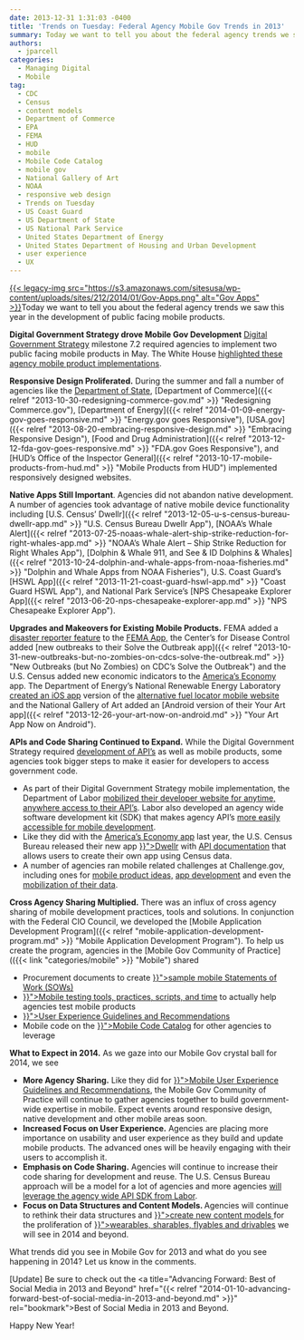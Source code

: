```yaml
---
date: 2013-12-31 1:31:03 -0400
title: 'Trends on Tuesday: Federal Agency Mobile Gov Trends in 2013'
summary: Today we want to tell you about the federal agency trends we saw this year in the development of public facing mobile products. Digital Government Strategy drove Mobile Gov Development Digital Government Strategy milestone 7.2 required agencies to implement two public facing mobile products in May. The White House highlighted
authors:
  - jparcell
categories:
  - Managing Digital
  - Mobile
tag:
  - CDC
  - Census
  - content models
  - Department of Commerce
  - EPA
  - FEMA
  - HUD
  - mobile
  - Mobile Code Catalog
  - mobile gov
  - National Gallery of Art
  - NOAA
  - responsive web design
  - Trends on Tuesday
  - US Coast Guard
  - US Department of State
  - US National Park Service
  - United States Department of Energy
  - United States Department of Housing and Urban Development
  - user experience
  - UX
---
```


[{{< legacy-img src="https://s3.amazonaws.com/sitesusa/wp-content/uploads/sites/212/2014/01/Gov-Apps.png" alt="Gov Apps" >}}](https://s3.amazonaws.com/sitesusa/wp-content/uploads/sites/212/2014/01/Gov-Apps.png)Today we want to tell you about the federal agency trends we saw this year in the development of public facing mobile products.

**Digital Government Strategy drove Mobile Gov Development** [Digital Government Strategy](http://www.whitehouse.gov/sites/default/files/omb/egov/digital-government/digital-government.html#milestone-6-2) milestone 7.2 required agencies to implement two public facing mobile products in May. The White House [highlighted these agency mobile product implementations](http://www.whitehouse.gov/digitalgov/mobile).

**Responsive Design Proliferated.** During the summer and fall a number of agencies like the [Department of State](http://apps.usa.gov/state-department-mobile.shtml "State Department Mobile Site Goes Responsive"), [Department of Commerce]({{< relref "2013-10-30-redesigning-commerce-gov.md" >}} "Redesigning Commerce.gov"), [Department of Energy]({{< relref "2014-01-09-energy-gov-goes-responsive.md" >}} "Energy.gov goes Responsive"), [USA.gov]({{< relref "2013-08-20-embracing-responsive-design.md" >}} "Embracing Responsive Design"), [Food and Drug Administration]({{< relref "2013-12-12-fda-gov-goes-responsive.md" >}} "FDA.gov Goes Responsive"), and [HUD&#8217;s Office of the Inspector General]({{< relref "2013-10-17-mobile-products-from-hud.md" >}} "Mobile Products from HUD") implemented responsively designed websites.

**Native Apps Still Important**. Agencies did not abandon native development. A number of agencies took advantage of native mobile device functionality including [U.S. Census&#8217; Dwellr]({{< relref "2013-12-05-u-s-census-bureau-dwellr-app.md" >}} "U.S. Census Bureau Dwellr App"), [NOAA&#8217;s Whale Alert]({{< relref "2013-07-25-noaas-whale-alert-ship-strike-reduction-for-right-whales-app.md" >}} "NOAA’s Whale Alert – Ship Strike Reduction for Right Whales App"), [Dolphin & Whale 911, and See & ID Dolphins & Whales]({{< relref "2013-10-24-dolphin-and-whale-apps-from-noaa-fisheries.md" >}} "Dolphin and Whale Apps from NOAA Fisheries"), U.S. Coast Guard&#8217;s [HSWL App]({{< relref "2013-11-21-coast-guard-hswl-app.md" >}} "Coast Guard HSWL App"), and National Park Service&#8217;s [NPS Chesapeake Explorer App]({{< relref "2013-06-20-nps-chesapeake-explorer-app.md" >}} "NPS Chesapeake Explorer App").

**Upgrades and Makeovers for Existing Mobile Products.** FEMA added a [disaster reporter feature](http://www.fema.gov/disaster-reporter) to the [FEMA App,](http://www.fema.gov/smartphone-app) the Center&#8217;s for Disease Control added [new outbreaks to their Solve the Outbreak app]({{< relref "2013-10-31-new-outbreaks-but-no-zombies-on-cdcs-solve-the-outbreak.md" >}} "New Outbreaks (but No Zombies) on CDC’s Solve the Outbreak") and the U.S. Census added new economic indicators to the [America&#8217;s Economy](http://apps.usa.gov/americas-economy.shtml) app. The Department of Energy&#8217;s National Renewable Energy Laboratory [created an iOS app](http://apps.usa.gov/alternative-fueling-stationp-locator.shtml) version of the [alternative fuel locator mobile website](http://apps.usa.gov/alternative-fuel-locator.shtml) and the National Gallery of Art added an [Android version of their Your Art app]({{< relref "2013-12-26-your-art-now-on-android.md" >}} "Your Art App Now on Android").

**APIs and Code Sharing Continued to Expand.** While the Digital Government Strategy required [development of API&#8217;s](http://www.data.gov/developers/page/developer-resources) as well as mobile products, some agencies took bigger steps to make it easier for developers to access government code.

<ul class="how_to_mobile_list">
  <li>
    As part of their Digital Government Strategy mobile implementation, the Department of Labor <a href="http://www.dol.gov/digital-strategy/DigitalGovernance7-2.htm">mobilized their developer website for anytime, anywhere access to their API&#8217;s</a>. Labor also developed an agency wide software development kit (SDK) that makes agency API&#8217;s <a href="https://github.com/USDepartmentofLabor/Android_DOLDataSDK/wiki">more easily accessible for mobile development</a>.
  </li>
  <li>
    Like they did with the <a title="U.S. Census America’s Economy App" href="http://apps.usa.gov/americas-economy.shtml">America&#8217;s Economy app</a> last year, the U.S. Census Bureau released their new app <a title="U.S. Census Bureau Dwellr App" href="{{< relref "2013-12-05-u-s-census-bureau-dwellr-app.md" >}}">Dwellr</a> with <a href="http://www.census.gov/developers/">API documentation</a> that allows users to create their own app using Census data.
  </li>
  <li>
    A number of agencies ran mobile related challenges at Challenge.gov, including ones for <a href="http://mymoneyappup.challengepost.com/">mobile product ideas,</a> <a href="http://combatfeedinghack.challengepost.com/">app development</a> and even the <a href="http://www.health2con.com/devchallenge/mobilizing-data-for-pressure-ulcer-prevention-challenge/">mobilization of their data</a>.
  </li>
</ul>

**Cross Agency Sharing Multiplied.** There was an influx of cross agency sharing of mobile development practices, tools and solutions. In conjunction with the Federal CIO Council, we developed the [Mobile Application Development Program]({{< relref "mobile-application-development-program.md" >}} "Mobile Application Development Program"). To help us create the program, agencies in the [Mobile Gov Community of Practice](({{< link "categories/mobile" >}} "Mobile") shared

<ul class="how_to_mobile_list">
  <li>
    Procurement documents to create <a title="Mobile SOW and Developer Qualifications" href="{{< relref "mobile-sow-and-developer-qualifications.md" >}}">sample mobile Statements of Work (SOWs)</a>
  </li>
  <li>
    <a title="Mobile Product Testing Guidelines and Resources" href="{{< relref "2013-08-22-mobile-product-testing-guidelines.md" >}}">Mobile testing tools, practices, scripts, and time</a> to actually help agencies test mobile products
  </li>
  <li>
    <a title="Mobile User Experience Guidelines and Recommendations" href="{{< relref "mobile-user-experience-guidelines-and-recommendations.md" >}}">User Experience Guidelines and Recommendations</a>
  </li>
  <li>
    Mobile code on the <a title="Federal Mobile Code Sharing Catalog Is Here" href="{{< relref "2013-05-13-federal-mobile-code-sharing-catalog-is-here.md" >}}">Mobile Code Catalog</a> for other agencies to leverage
  </li>
</ul>

**What to Expect in 2014.** As we gaze into our Mobile Gov crystal ball for 2014, we see

<ul class="how_to_mobile_list">
  <li>
    <strong>More Agency Sharing.</strong> Like they did for <a title="Mobile User Experience Guidelines and Recommendations" href="{{< relref "mobile-user-experience-guidelines-and-recommendations.md" >}}">Mobile User Experience Guidelines and Recommendations</a>, the Mobile Gov Community of Practice will continue to gather agencies together to build government-wide expertise in mobile. Expect events around responsive design, native development and other mobile areas soon.
  </li>
  <li>
    <b>Increased Focus on User Experience.</b> Agencies are placing more importance on usability and user experience as they build and update mobile products. The advanced ones will be heavily engaging with their users to accomplish it.
  </li>
  <li>
    <b>Emphasis on Code Sharing.</b> Agencies will continue to increase their code sharing for development and reuse. The U.S. Census Bureau approach will be a model for a lot of agencies and more agencies <a href="https://github.com/USDepartmentofLabor/Android_DOLDataSDK/wiki">will leverage the agency wide API SDK from Labor</a>.
  </li>
  <li>
    <b>Focus on Data Structures and Content Models. </b>Agencies will continue to rethink their data structures and <a title="Always Future Ready: The Benefits of Open Content Models and Structured Data Webinar" href="{{< relref "2013-10-28-always-future-ready-the-benefits-of-open-content-models-and-structured-data-webinar.md" >}}">create new content models </a>for the proliferation of <a title="Mary Meeker’s Internet Trends Report" href="{{< relref "2013-06-05-mary-meekers-internet-trends-report.md" >}}">wearables, sharables, flyables and drivables</a> we will see in 2014 and beyond.
  </li>
</ul>

What trends did you see in Mobile Gov for 2013 and what do you see happening in 2014? Let us know in the comments.

[Update] Be sure to check out the <a title="Advancing Forward: Best of Social Media in 2013 and Beyond" href="{{< relref "2014-01-10-advancing-forward-best-of-social-media-in-2013-and-beyond.md" >}}" rel="bookmark">Best of Social Media in 2013 and Beyond.</a>

Happy New Year!